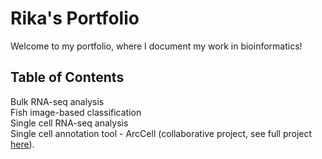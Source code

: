 # Rika's Portfolio

Welcome to my portfolio, where I document my work in bioinformatics!

## Table of Contents

Bulk RNA-seq analysis \
Fish image-based classification \
Single cell RNA-seq analysis \
Single cell annotation tool - ArcCell (collaborative project, see full project [here](https://github.com/VenkatSBitra/coms4761_project)).






























